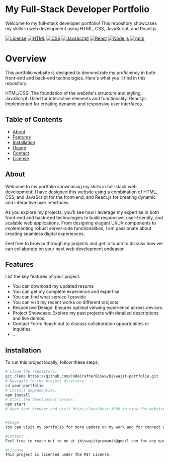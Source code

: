 # My Full-Stack Developer Portfolio

Welcome to my full-stack developer portfolio! This repository showcases my skills in web development using HTML, CSS, JavaScript, and React.js.

[![License](https://img.shields.io/badge/License-MIT-blue.svg)](https://opensource.org/licenses/MIT)
[![HTML](https://img.shields.io/badge/HTML-5-blue)](https://html.com/)
[![CSS](https://img.shields.io/badge/CSS-3-blue)](https://www.w3.org/Style/CSS/Overview.en.html)
[![JavaScript](https://img.shields.io/badge/JavaScript-ES-14-blue)](https://www.javascript.com/)
[![React](https://img.shields.io/badge/React-18.2.0-blue)](https://reactjs.org/)
[![Node.js](https://img.shields.io/badge/Node.js-21.5.0-green)](https://nodejs.org/)
[![npm](https://img.shields.io/badge/npm-10.5.0-red)](https://www.npmjs.com/)

# Overview
This portfolio website is designed to demonstrate my proficiency in both front-end and back-end technologies. Here's what you'll find in this repository:

HTML/CSS: The foundation of the website's structure and styling.
JavaScript: Used for interactive elements and functionality.
React.js: Implemented for creating dynamic and responsive user interfaces.

## Table of Contents

- [About](#about)
- [Features](#features)
- [Installation](#installation)
- [Usage](#usage)
- [Contact](#contact)
- [License](#license)

## About

Welcome to my portfolio showcasing my skills in full-stack web development! I have designed this website using a combination of HTML, CSS, and JavaScript for the front-end, and React.js for creating dynamic and interactive user interfaces.

As you explore my projects, you'll see how I leverage my expertise in both front-end and back-end technologies to build responsive, user-friendly, and scalable web applications. From designing elegant UI/UX components to implementing robust server-side functionalities, I am passionate about creating seamless digital experiences.

Feel free to browse through my projects and get in touch to discuss how we can collaborate on your next web development endeavor.

## Features

List the key features of your project:

- You can download my updated resume
- You can get my complete experience and expertise
- You can find what service I provide
- You can visit my recent works on different projects
- Responsive Design: Ensures optimal viewing experience across devices.
- Project Showcase: Explore my past projects with detailed descriptions and live demos.
- Contact Form: Reach out to discuss collaboration opportunities or inquiries.
- ...

## Installation

To run this project locally, follow these steps:

```bash
# Clone the repository: 
git clone https://github.com/CodeCrafterBiswa/biswajit-portfolio.git
# Navigate to the project directory:
cd your-portfolio
# Install dependencies:
npm install
# Start the development server:
npm start
# Open your browser and visit http://localhost:3000 to view the website.


#Usage
You can visit my portfolio for more update on my work and for connect with me directly

#Contact
Feel free to reach out to me at jbiswajitpramanik@gmail.com for any questions or collaboration opportunities.

#License
This project is licensed under the MIT License.

